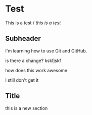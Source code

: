 # Test

This is a test
/
*this is a test*

## Subheader

I'm learning how to use Git and GitHub.

is there a change?
kskfjskf

how does this work
awesome

I still don't get it

## Title

this is a new section